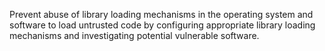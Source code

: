 Prevent abuse of library loading mechanisms in the operating system and software to load untrusted code by configuring appropriate library loading mechanisms and investigating potential vulnerable software.